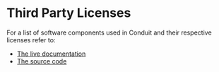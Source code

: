 Third Party Licenses
====================

For a list of software components used in Conduit and their respective licenses
refer to:

* [The live documentation](http://llnl.github.io/conduit/licenses.html#third-party-builtin-libraries)
* [The source code](/src/docs/sphinx/licenses.rst )
